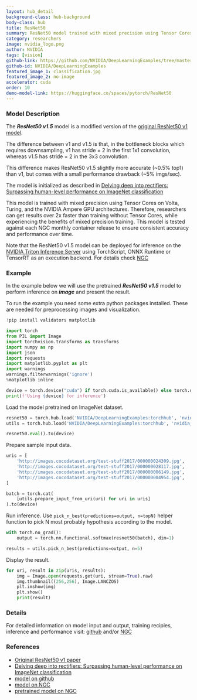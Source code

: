 ```yaml
---
layout: hub_detail
background-class: hub-background
body-class: hub
title: ResNet50
summary: ResNet50 model trained with mixed precision using Tensor Cores.
category: researchers
image: nvidia_logo.png
author: NVIDIA
tags: [vision]
github-link: https://github.com/NVIDIA/DeepLearningExamples/tree/master/PyTorch/Classification/ConvNets/resnet50v1.5
github-id: NVIDIA/DeepLearningExamples
featured_image_1: classification.jpg
featured_image_2: no-image
accelerator: cuda
order: 10
demo-model-link: https://huggingface.co/spaces/pytorch/ResNet50
---
```


### Model Description

The **_ResNet50 v1.5_** model is a modified version of the [original ResNet50 v1 model](https://arxiv.org/abs/1512.03385).

The difference between v1 and v1.5 is that, in the bottleneck blocks which requires
downsampling, v1 has stride = 2 in the first 1x1 convolution, whereas v1.5 has stride = 2 in the 3x3 convolution.

This difference makes ResNet50 v1.5 slightly more accurate (\~0.5% top1) than v1, but comes with a small performance drawback (\~5% imgs/sec).

The model is initialized as described in [Delving deep into rectifiers: Surpassing human-level performance on ImageNet classification](https://arxiv.org/pdf/1502.01852.pdf)

This model is trained with mixed precision using Tensor Cores on Volta, Turing, and the NVIDIA Ampere GPU architectures. Therefore, researchers can get results over 2x faster than training without Tensor Cores, while experiencing the benefits of mixed precision training. This model is tested against each NGC monthly container release to ensure consistent accuracy and performance over time.

Note that the ResNet50 v1.5 model can be deployed for inference on the [NVIDIA Triton Inference Server](https://github.com/triton-inference-server/server) using TorchScript, ONNX Runtime or TensorRT as an execution backend. For details check [NGC](https://ngc.nvidia.com/catalog/resources/nvidia:resnet_for_triton_from_pytorch)

### Example

In the example below we will use the pretrained **_ResNet50 v1.5_** model to perform inference on **_image_** and present the result.

To run the example you need some extra python packages installed. These are needed for preprocessing images and visualization.

```python
!pip install validators matplotlib
```

```python
import torch
from PIL import Image
import torchvision.transforms as transforms
import numpy as np
import json
import requests
import matplotlib.pyplot as plt
import warnings
warnings.filterwarnings('ignore')
%matplotlib inline

device = torch.device("cuda") if torch.cuda.is_available() else torch.device("cpu")
print(f'Using {device} for inference')
```

Load the model pretrained on ImageNet dataset.

```python
resnet50 = torch.hub.load('NVIDIA/DeepLearningExamples:torchhub', 'nvidia_resnet50', pretrained=True, trust_repo=True)
utils = torch.hub.load('NVIDIA/DeepLearningExamples:torchhub', 'nvidia_convnets_processing_utils')

resnet50.eval().to(device)
```

Prepare sample input data.

```python
uris = [
    'http://images.cocodataset.org/test-stuff2017/000000024309.jpg',
    'http://images.cocodataset.org/test-stuff2017/000000028117.jpg',
    'http://images.cocodataset.org/test-stuff2017/000000006149.jpg',
    'http://images.cocodataset.org/test-stuff2017/000000004954.jpg',
]

batch = torch.cat(
    [utils.prepare_input_from_uri(uri) for uri in uris]
).to(device)
```

Run inference. Use `pick_n_best(predictions=output, n=topN)` helper function to pick N most probably hypothesis according to the model.

```python
with torch.no_grad():
    output = torch.nn.functional.softmax(resnet50(batch), dim=1)

results = utils.pick_n_best(predictions=output, n=5)
```

Display the result.

```python
for uri, result in zip(uris, results):
    img = Image.open(requests.get(uri, stream=True).raw)
    img.thumbnail((256,256), Image.LANCZOS)
    plt.imshow(img)
    plt.show()
    print(result)

```

### Details

For detailed information on model input and output, training recipies, inference and performance visit:
[github](https://github.com/NVIDIA/DeepLearningExamples/tree/master/PyTorch/Classification/ConvNets/resnet50v1.5)
and/or [NGC](https://ngc.nvidia.com/catalog/resources/nvidia:resnet_50_v1_5_for_pytorch)

### References

- [Original ResNet50 v1 paper](https://arxiv.org/abs/1512.03385)
- [Delving deep into rectifiers: Surpassing human-level performance on ImageNet classification](https://arxiv.org/pdf/1502.01852.pdf)
- [model on github](https://github.com/NVIDIA/DeepLearningExamples/tree/master/PyTorch/Classification/ConvNets/resnet50v1.5)
- [model on NGC](https://ngc.nvidia.com/catalog/resources/nvidia:resnet_50_v1_5_for_pytorch)
- [pretrained model on NGC](https://ngc.nvidia.com/catalog/models/nvidia:resnet50_pyt_amp)
